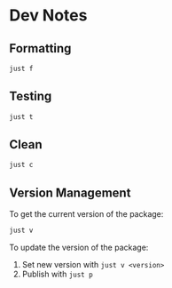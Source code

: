 # Dev Notes

## Formatting

```sh
just f
```

## Testing

```sh
just t
```

## Clean

```sh
just c
```

## Version Management

To get the current version of the package:

```sh
just v
```

To update the version of the package:

1. Set new version with `just v <version>`
2. Publish with `just p`
